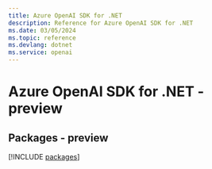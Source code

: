 ```yaml
---
title: Azure OpenAI SDK for .NET
description: Reference for Azure OpenAI SDK for .NET
ms.date: 03/05/2024
ms.topic: reference
ms.devlang: dotnet
ms.service: openai
---
```

# Azure OpenAI SDK for .NET - preview
## Packages - preview
[!INCLUDE [packages](openai-index.md)]
